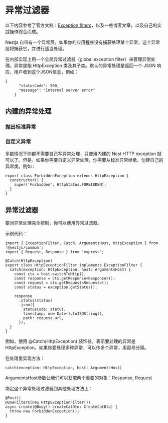 # 异常过滤器

以下内容参考了官方文档：[Exception filters](https://docs.nestjs.com/exception-filters)，以及一些博客文章，以及自己的实践操作综合而成。

Nestjs 自带有一个异常层，如果你的应用程序没有捕获处理某个异常，这个异常层将捕获它，并进行适当处理。

在内部实现上用一个全局异常过滤器（global exception filter）来管理异常处理。异常是指 HttpException 类及其子类。默认的异常处理是返回一个 JSON 响应，用户收到这个JSON信息，例如：

    {
		  "statusCode": 500,
		  "message": "Internal server error"
		}

## 内建的异常处理

### 抛出标准异常


### 自定义异常

多数情况下你都不需要自己写异常处理，只使用内建的 Nest HTTP exception 就可以了。但是，如果你需要自定义异常处理，你需要从标准异常继承，创建自己的异常类。例如：

```
export class ForbiddenException extends HttpException {
  constructor() {
    super('Forbidden', HttpStatus.FORBIDDEN);
  }
}
```


## 异常过滤器

要对异常处理完全控制，你可以使用异常过滤器。

示例代码：

```
import { ExceptionFilter, Catch, ArgumentsHost, HttpException } from '@nestjs/common';
import { Request, Response } from 'express';

@Catch(HttpException)
export class HttpExceptionFilter implements ExceptionFilter {
  catch(exception: HttpException, host: ArgumentsHost) {
    const ctx = host.switchToHttp();
    const response = ctx.getResponse<Response>();
    const request = ctx.getRequest<Request>();
    const status = exception.getStatus();

    response
      .status(status)
      .json({
        statusCode: status,
        timestamp: new Date().toISOString(),
        path: request.url,
      });
  }
}
```


例如，使用 @Catch(HttpException) 装饰器，表示要处理的异常是 HttpException。如果你要处理多种异常，可以传多个异常，用逗号分隔。

在处理里实现方法：

    catch(exception: HttpException, host: ArgumentsHost)

ArgumentsHost参数让我们可以获取两个重要的对象：Response, Request


绑定这个异常处理过滤器到其他处理方法上：

```
@Post()
@UseFilters(new HttpExceptionFilter())
async create(@Body() createCatDto: CreateCatDto) {
  throw new ForbiddenException();
}
```


